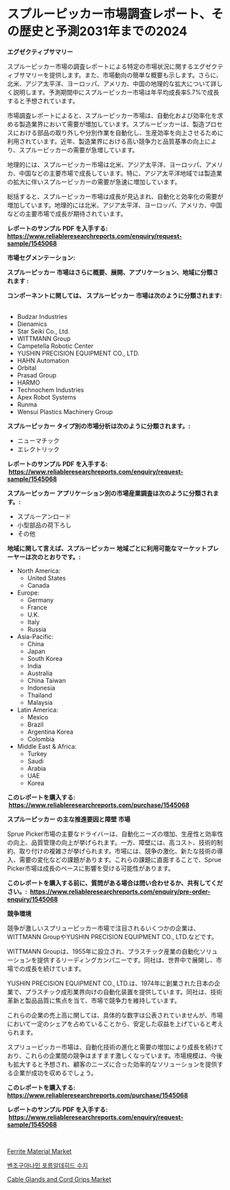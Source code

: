 <p><h1>スプルーピッカー市場調査レポート、その歴史と予測2031年までの2024</h1></p><p><strong>エグゼクティブサマリー</strong></p>
<p><p>スプルーピッカー市場の調査レポートによる特定の市場状況に関するエグゼクティブサマリーを提供します。また、市場動向の簡単な概要も示します。さらに、北米、アジア太平洋、ヨーロッパ、アメリカ、中国の地理的な拡大について詳しく説明します。予測期間中にスプルーピッカー市場は年平均成長率5.7%で成長すると予想されています。</p><p>市場調査レポートによると、スプルーピッカー市場は、自動化および効率化を求める製造業界において需要が増加しています。スプルーピッカーは、製造プロセスにおける部品の取り外しや分別作業を自動化し、生産効率を向上させるために利用されています。近年、製造業界における高い競争力と品質基準の向上により、スプルーピッカーの需要が急増しています。</p><p>地理的には、スプルーピッカー市場は北米、アジア太平洋、ヨーロッパ、アメリカ、中国などの主要市場で成長しています。特に、アジア太平洋地域では製造業の拡大に伴いスプルーピッカーの需要が急速に増加しています。</p><p>総括すると、スプルーピッカー市場は成長が見込まれ、自動化と効率化の需要が増加しています。地理的には北米、アジア太平洋、ヨーロッパ、アメリカ、中国などの主要市場で成長が期待されています。</p></p>
<p><strong>レポートのサンプル PDF を入手する: <a href="https://www.reliableresearchreports.com/enquiry/request-sample/1545068">https://www.reliableresearchreports.com/enquiry/request-sample/1545068</a></strong></p>
<p><strong>市場セグメンテーション:</strong></p>
<p><strong> スプルーピッカー 市場はさらに概要、展開、アプリケーション、地域に分類されます :</strong></p>
<p><strong>コンポーネントに関しては、 スプルーピッカー 市場は次のように分類されます: &nbsp;</strong></p>
<p><ul><li>Budzar Industries</li><li>Dienamics</li><li>Star Seiki Co., Ltd.</li><li>WITTMANN Group</li><li>Campetella Robotic Center</li><li>YUSHIN PRECISION EQUIPMENT CO., LTD.</li><li>HAHN Automation</li><li>Orbital</li><li>Prasad Group</li><li>HARMO</li><li>Technochem Industries</li><li>Apex Robot Systems</li><li>Runma</li><li>Wensui Plastics Machinery Group</li></ul></p>
<p><strong> スプルーピッカー タイプ別の市場分析は次のように分類されます。:</strong></p>
<p><ul><li>ニューマチック</li><li>エレクトリック</li></ul></p>
<p><strong>レポートのサンプル PDF を入手する: &nbsp;<a href="https://www.reliableresearchreports.com/enquiry/request-sample/1545068">https://www.reliableresearchreports.com/enquiry/request-sample/1545068</a></strong></p>
<p><strong> スプルーピッカー アプリケーション別の市場産業調査は次のように分類されます。:</strong></p>
<p><ul><li>スプルーアンロード</li><li>小型部品の荷下ろし</li><li>その他</li></ul></p>
<p><strong>地域に関して言えば、スプルーピッカー 地域ごとに利用可能なマーケットプレーヤーは次のとおりです。:</strong></p>
<p><ul>
    <li>
        North America:
        <ul>
            <li>United States</li>
            <li>Canada</li>
        </ul>
    </li>
    <li>
        Europe:
        <ul>
            <li>Germany</li>
            <li>France</li>
            <li>U.K.</li>
            <li>Italy</li>
            <li>Russia</li>
        </ul>
    </li>
    <li>
        Asia-Pacific:
        <ul>
            <li>China</li>
            <li>Japan</li>
            <li>South Korea</li>
            <li>India</li>
            <li>Australia</li>
            <li>China Taiwan</li>
            <li>Indonesia</li>
            <li>Thailand</li>
            <li>Malaysia</li>
        </ul>
    </li>
    <li>
        Latin America:
        <ul>
            <li>Mexico</li>
            <li>Brazil</li>
            <li>Argentina Korea</li>
            <li>Colombia</li>
        </ul>
    </li>
    <li>
        Middle East & Africa:
        <ul>
            <li>Turkey</li>
            <li>Saudi</li>
            <li>Arabia</li>
            <li>UAE</li>
            <li>Korea</li>
        </ul>
    </li>
    </ul></p>
<p><strong>このレポートを購入する: &nbsp;<a href="https://www.reliableresearchreports.com/purchase/1545068">https://www.reliableresearchreports.com/purchase/1545068</a></strong></p>
<p><strong>スプルーピッカー の主な推進要因と障壁 市場</strong></p>
<p><p>Sprue Picker市場の主要なドライバーは、自動化ニーズの増加、生産性と効率性の向上、品質管理の向上が挙げられます。一方、障壁には、高コスト、技術的制約、取り付けの複雑さが挙げられます。市場には、競争の激化、新たな技術の導入、需要の変化などの課題があります。これらの課題に直面することで、Sprue Picker市場は成長のペースに影響を受ける可能性があります。</p></p>
<p><strong>このレポートを購入する前に、質問がある場合は問い合わせるか、共有してください。:&nbsp; <a href="https://www.reliableresearchreports.com/enquiry/pre-order-enquiry/1545068">https://www.reliableresearchreports.com/enquiry/pre-order-enquiry/1545068</a></strong></p>
<p><strong>競争環境</strong></p>
<p><p>競争が激しいスプリューピッカー市場で注目されるいくつかの企業は、WITTMANN GroupやYUSHIN PRECISION EQUIPMENT CO., LTD.などです。 </p><p>WITTMANN Groupは、1955年に設立され、プラスチック産業の自動化ソリューションを提供するリーディングカンパニーです。同社は、世界中で展開し、市場での成長を続けています。 </p><p>YUSHIN PRECISION EQUIPMENT CO., LTD.は、1974年に創業された日本の企業で、プラスチック成形業界向けの自動化装置を提供しています。同社は、技術革新と製品品質に焦点を当て、市場で競争力を維持しています。 </p><p>これらの企業の売上高に関しては、具体的な数字は公表されていませんが、市場において一定のシェアを占めていることから、安定した収益を上げていると考えられます。 </p><p>スプリューピッカー市場は、自動化技術の進化と需要の増加により成長を続けており、これらの企業間の競争はますます激しくなっています。市場規模は、今後も拡大すると予想され、顧客のニーズに合った効率的なソリューションを提供する企業が成功を収めるでしょう。</p></p>
<p><strong>このレポートを購入する: &nbsp; <a href="https://www.reliableresearchreports.com/purchase/1545068">https://www.reliableresearchreports.com/purchase/1545068</a></strong></p>
<p><strong>レポートのサンプル PDF を入手する: &nbsp;<a href="https://www.reliableresearchreports.com/enquiry/request-sample/1545068">https://www.reliableresearchreports.com/enquiry/request-sample/1545068</a></strong><strong></strong></p>
<p>&nbsp;</p>
<p><p><a href="https://natural-crush-b99.notion.site/Ferrite-Material-Market-Size-and-Growth-Market-Segmentation-Regional-and-Country-Breakdowns-and-M-618db7c71b90473a894bfa0d498a5b1f">Ferrite Material Market</a></p><p><a href="https://github.com/iansanftyord09878/Market-Research-Report-List-1/blob/main/712426212850.md">벤조구아나민 포름알데히드 수지</a></p><p><a href="https://github.com/Alonsoolds3wq1d81czn8rbol/Market-Research-Report-List-1/blob/main/cable-glands-and-cord-grips-market.md">Cable Glands and Cord Grips Market</a></p></p>